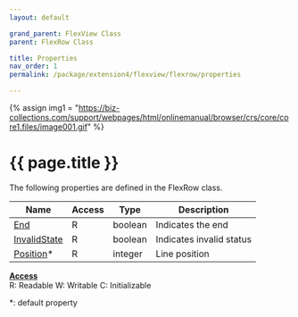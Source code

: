 ```yaml
---
layout: default

grand_parent: FlexView Class
parent: FlexRow Class

title: Properties
nav_order: 1
permalink: /package/extension4/flexview/flexrow/properties

---
```

{% assign img1 = "https://biz-collections.com/support/webpages/html/onlinemanual/browser/crs/core/core1.files/image001.gif" %}


# {{ page.title }}

The following properties are defined in the FlexRow class.

|Name       | Access | Type   | Description |
|----------	|--------|--------|-------------|
|[End](/package/extension4/flexview/flexrow/properties/end) | R | boolean |Indicates the end |
|[InvalidState](/package/extension4/flexview/flexrow/properties/invalidstate) | R | boolean |Indicates invalid status |
|[Position](/package/extension4/flexview/flexrow/properties/position)* | R | integer |Line position |

<u><b>Access</b></u><br>
R: Readable
W: Writable
C: Initializable

*: default property